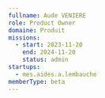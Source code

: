 ```yaml
---
fullname: Aude VENIERE
role: Product Owner
domaine: Produit
missions:
  - start: 2023-11-20
    end: 2024-11-20
    status: admin
startups:
  - mes.aides.a.lembauche
memberType: beta
---
```


